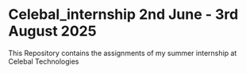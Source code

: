 # Celebal_internship 2nd June - 3rd August 2025
This Repository contains the assignments of my summer internship at Celebal Technologies
